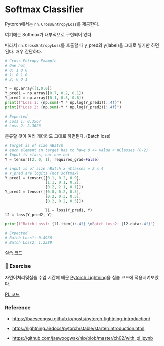 # Softmax Classifier

Pytorch에서는 `nn.CrossEntropyLoss`를 제공한다.

여기에는 Softmax가 내부적으로 구현되어 있다.

따라서 `nn.CrossEntropyLoss`를 호출할 때 y_pred와 y(label)을 그대로 넣기만 하면 된다. 매우 간단하다.

```python
# Cross Entropy Example
# One hot
# 0: 1 0 0
# 1: 0 1 0
# 2: 0 0 1

Y = np.array([1,0,0])
Y_pred1 = np.array([0.7, 0.2, 0.1])
Y_pred2 = np.array([0.1, 0.3, 0.6])
print(f"Loss 1: {np.sum(-Y * np.log(Y_pred1)):.4f}")
print(f"Loss 2: {np.sum(-Y * np.log(Y_pred2)):.4f}")

# Expected
# Loss 1: 0.3567
# Loss 2: 2.3026

```

분류할 것이 여러 개더라도 그대로 하면된다. (Batch loss)

```python
# target is of size nBatch
# each element in target has to have 0 <= value < nClasses (0-2)
# Input is class, not one-hot
Y = tensor([2, 0, 1], requires_grad=False)

# input is of size nBatch x nClasses = 2 x 4
# Y_pred are logits (not softmax)
Y_pred1 = tensor([[0.1, 0.2, 0.9],
                  [1.1, 0.1, 0.2],
                  [0.2, 2.1, 0.1]])
Y_pred2 = tensor([[0.8, 0.2, 0.3],
                  [0.2, 0.3, 0.5],
                  [0.2, 0.2, 0.5]])

                  l1 = loss(Y_pred1, Y)
l2 = loss(Y_pred2, Y)

print(f"Batch Loss1: {l1.item():.4f} \nBatch Loss2: {l2.data:.4f}")

# Expected
# Batch Loss1: 0.4966
# Batch Loss2: 1.2389
```

[실습 코드](https://github.com/jaewoogwak/pytorch-zero-to-all/blob/master/09-Softmax-Classifier/softmax_mnist.ipynb)

### 🚀 Exercise

자연어처리및실습 수업 시간에 배운 [Pytorch Lightning](https://lightning.ai/docs/pytorch/stable/)을 실습 코드에 적용시켜보았다.

[PL 코드](https://github.com/jaewoogwak/pytorch-zero-to-all/blob/master/09-Softmax-Classifier/sofmax_mnist_with_pl.ipynb)

### Reference

-   https://baeseongsu.github.io/posts/pytorch-lightning-introduction/

-   https://lightning.ai/docs/pytorch/stable/starter/introduction.html

-   https://github.com/jaewoogwak/nlp/blob/master/ch02/with_pl.ipynb
